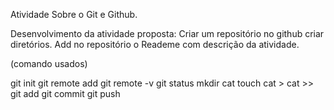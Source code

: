 Atividade Sobre o Git e Github.

Desenvolvimento da atividade proposta:
Criar um repositório no github
criar diretórios.
Add no repositório o Reademe com descrição da atividade. 


(comando usados)

git init
git remote add
git remote -v
git status
mkdir
cat
touch
cat >
cat  >>
git add
git commit 
git push
